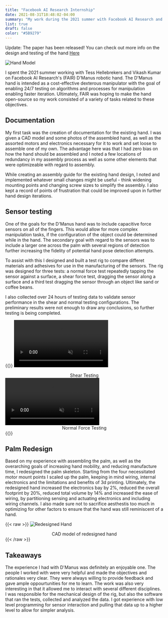```yaml
---
title: "Facebook AI Research Internship"
date: 2021-08-31T18:48:02-04:00
summary: "My work during the 2021 summer with Facebook AI Research and Carnegie Mellon's Robotics Institute"
list: true
draft: false
color: "#5B9279"
---
```

Update: The paper has been released! You can check out more info on the design and testing of the hand [Here](https://sites.google.com/view/roboticsbenchmarks/platforms/dmanus)

![Hand Model](../imgs/D'Manus.jpg "Model of the Original Hand")

I spent the 2021 summer working with Tess Hellebrekers and Vikash Kumar on Facebook AI Research's (FAIR) D'Manus robotic hand. The D'Manus hand is intended as a cost-effective dexterous manipulator with the goal of enabling 24/7 testing on algorithms and processes for manipulation enabling faster iteration. Ultimately, FAIR was hoping to make the hand open-source so my work consisted of a variety of tasks related to these objectives.



## Documentation

My first task was the creation of documentation for the existing hand. I was given a CAD model and some photos of the assembled hand, as well as the assorted motors and electronics necessary for it to work and set loose to assemble one of my own. The advantage here was that I had zero bias on how the hand should be assembled and I noted a few locations of redundancy in my assembly process as well as some other elements that were optimizeable with regard to assembly. 

While creating an assembly guide for the existing hand design, I noted and implemented whatever small changes might be useful - think widening mounting points and changing screw sizes to simplify the assembly. I also kept a record of points of frustration that could be improved upon in further hand design iterations.

## Sensor testing

One of the goals for the D'Manus hand was to include capacitive force sensors on all of the fingers. This would allow for more complex manipulation tasks, if the configuration of the object could be determined while in the hand. The secondary goal with regard to the sensors was to include a larger one across the palm with several regions of detection further increasing the fidelity of potential hand pose detection attempts.

To assist with this I designed and built a test rig to compare differet materials and adhesives for use in the manufacturing of the sensors. The rig was designed for three tests: a normal force test repeatedly tapping the sensor against a surface, a shear force test, dragging the sensor along a surface and a third test dragging the sensor through an object like sand or coffee beans.

I also collected over 24 hours of testing data to validate sensor performance in the shear and normal testing configurations. The preliminary results were not enough to draw any conclusions, so further testing is being completed.

{{<raw>}}
<video controls muted>
  <source src="../imgs/ShearTesting.mp4" type="video/mp4">
    Your browser does not support the video tag.
</video>
<figcaption style="text-align: center;">Shear Testing</figcaption>
<video controls muted>
  <source src="../imgs/NormalTesting.mp4" type="video/mp4">
    Your browser does not support the video tag.
</video>
<figcaption style="text-align: center;">Normal Force Testing</figcaption>
{{</raw>}}

## Palm Redesign
Based on my experience with assembling the palm, as well as the overarching goals of increasing hand mobility, and reducing manufacture time, I redesigned the palm skeleton. 
Starting from the four necessitated motor mount points I scaled up the palm, keeping in mind wiring, internal electronics and the limitations and benefits of 3d printing.
Ultimately, the redesigned hand increased the electronics bay by 2%, reduced the overall footprint by 20%, reduced total volume by 14% and increased the ease of wiring, by partitioning sensing and actuating electronics and including wiring channels. I also made sure not to sacrifice aesthestis too much in optimizing for other factors to ensure that the hand was still reminiscent of a hand.

{{< raw >}}
<img src="../imgs/RedesignedHand.png" alt="Redesigned Hand">
<figcaption style="text-align: center;">CAD model of redesigned hand </figcaption>
{{< /raw >}}


## Takeaways
The experience I had with D'Manus was definitely an enjoyable one. The people I worked with were very helpful and made the objectives and rationales very clear. They were always willing to provide feedback and gave ample oppourtunities for me to learn. The work was also very interesting in that it allowed me to interact with several different disciplines. I was responsible for the mechanical design of the rig, but also the software that ran the tests, collected and analyzed the data. I got experience with low level programming for sensor interaction and pulling that data up to a higher level to allow for simpler analysis.